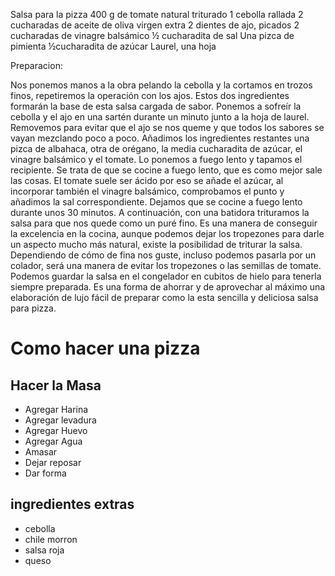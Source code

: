 Salsa para la pizza
400 g de tomate natural triturado
1 cebolla rallada
2 cucharadas de aceite de oliva virgen extra
2 dientes de ajo, picados
2 cucharadas de vinagre balsámico
½ cucharadita de sal
Una pizca de pimienta
½cucharadita de azúcar
Laurel, una hoja

Preparacion:

Nos ponemos manos a la obra pelando la cebolla y la cortamos en trozos finos, repetiremos la operación con los ajos.
Estos dos ingredientes formarán la base de esta salsa cargada de sabor. Ponemos a sofreír la cebolla y el ajo en una sartén durante un minuto junto a la hoja de laurel.
Removemos para evitar que el ajo se nos queme y que todos los sabores se vayan mezclando poco a poco.
Añadimos los ingredientes restantes una pizca de albahaca, otra de orégano, la media cucharadita de azúcar, el vinagre balsámico y el tomate.
Lo ponemos a fuego lento y tapamos el recipiente. Se trata de que se cocine a fuego lento, que es como mejor sale las cosas.
El tomate suele ser ácido por eso se añade el azúcar, al incorporar también el vinagre balsámico, comprobamos el punto y añadimos la sal correspondiente.
Dejamos que se cocine a fuego lento durante unos 30 minutos. A continuación, con una batidora trituramos la salsa para que nos quede como un puré fino.
Es una manera de conseguir la excelencia en la cocina, aunque podemos dejar los tropezones para darle un aspecto mucho más natural, existe la posibilidad de triturar la salsa.
Dependiendo de cómo de fina nos guste, incluso podemos pasarla por un colador, será una manera de evitar los tropezones o las semillas de tomate.
Podemos guardar la salsa en el congelador en cubitos de hielo para tenerla siempre preparada. Es una forma de ahorrar y de aprovechar al máximo una elaboración de lujo fácil de preparar como la esta sencilla y deliciosa salsa para pizza.
# Como hacer una pizza 

## Hacer la Masa
- Agregar Harina 
- Agregar levadura
- Agregar Huevo
- Agregar Agua
- Amasar 
- Dejar reposar 
- Dar forma

## ingredientes extras
- cebolla 
- chile morron
- salsa roja
- queso 






